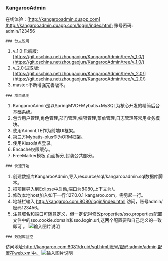 ###  **KangarooAdmin** 
在线体验：[http://kangarooadmin.duapp.com](http://kangarooadmin.duapp.com/login/index.html) 
账号密码: admin/123456
```
### 分支说明
```
1. v_1.0:启航版:[https://git.oschina.net/zhougaojun/KangarooAdmin/tree/v_1.0/](https://git.oschina.net/zhougaojun/KangarooAdmin/tree/v_1.0/)
2. v_2.0:进取版:[https://git.oschina.net/zhougaojun/KangarooAdmin/tree/v_2.0/](https://git.oschina.net/zhougaojun/KangarooAdmin/tree/v_2.0/)
3. master:不断增强完善版本。

```
### 项目说明
```
1. KangarooAdmin是以SpringMVC+Mybatis+MySQL为核心开发的精简后台基础系统。
2. 包含用户管理,角色管理,部门管理,权限管理,菜单管理,日志管理等常用业务模块。
3. 使用AdminLTE作为前端UI框架。
4. 第三方Mybatis-plus作为ORM框架。
5. 使用Kisso单点登录。
6. Encache权限缓存。
7. FreeMarker模板,页面拆分,封装公共部分。
```
### 快速开始
```
1. 创建数据库KangarooAdmin,导入resource/sql/kangarooadmin.sql数据库脚本。
2. 把项目导入到Eclipse中启动,端口为8080,上下文为/。
3. 修改本地host加入如下一行:127.0.0.1 kangaroo.com，需另起一行。
4. 地址栏输入 http://kangaroo.com:8080/login/index.html 访问，账号admin/密码123456。
5. 注意域名和端口可随意定义，但一定记得修改properties/sso.properties配置文件中的sso.cookie.domain和sso.login.url,这两个配置要和自己定义的一致即可 。
![输入图片说明](http://git.oschina.net/uploads/images/2017/0112/212538_5d2a3805_89451.png "在这里输入图片标题")
```
### 数据库监控
```
访问地址:http://kangaroo.com:8081/druid/sql.html,账号/密码:admin/admin,配置在web.xml中。
![输入图片说明](http://git.oschina.net/uploads/images/2017/0113/101521_312c0eae_89451.png "在这里输入图片标题")
